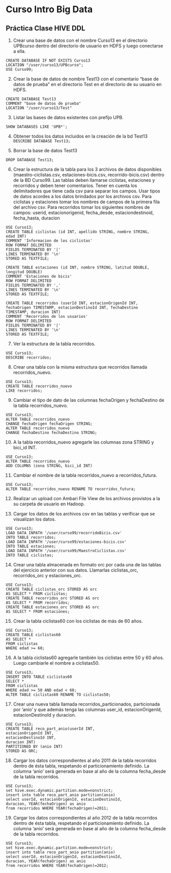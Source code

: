 # Curso Intro Big Data
## Práctica Clase HIVE DDL

1. Crear una base de datos con el nombre Curso13  en el directorio UPBcurso dentro del directorio de usuario en HDFS y luego conectarse a ella.   
```
CREATE DATABASE IF NOT EXISTS Curso13    
LOCATION "/user/curso13/UPBcurso";     
USE Curso99;
```


2. Crear la base de datos de nombre Test13  con el comentario “base de datos de prueba” en el directorio Test en el directorio de su usuario en HDFS.
```
CREATE DATABASE Test13
COMMENT "base de datos de prueba"
LOCATION "/user/curso13/Test"
```

3. Listar las bases de datos existentes con prefijo UPB.  

`SHOW DATABASES LIKE 'UPB*';`

4. Obtener todos los datos incluidos en la creación de la bd Test13   
`DESCRIBE DATABASE Test13;`

5. Borrar la base de datos Test13

`DROP DATABASE Test13;`

6. Crear la estructura de la tabla para los 3 archivos de datos disponibles (maestro-ciclistas.csv, estaciones-bicis.csv, recorrido-bicis.csv) dentro de la BD Curso99. Las tablas deben llamarse ciclistas, estaciones y recorridos y deben tener comentarios. Tener en cuenta los delimitadores que tiene cada csv para separar los campos. Usar tipos de datos acordes a los datos brindados por los archivos csv. Para ciclistas y estaciones tomar los nombres de campos de la primera fila del archivo csv. Para recorridos tomar los siguientes nombres de campos: userid, estacionorigenid, fecha_desde, estaciondestinoid, fecha_hasta, duracion

```
USE Curso13;
CREATE TABLE ciclistas (id INT, apellido STRING, nombre STRING,
edad INT)
COMMENT 'Informacion de los ciclistas'
ROW FORMAT DELIMITED
FIELDS TERMINATED BY '|'
LINES TERMINATED BY '\n'
STORED AS TEXTFILE;

CREATE TABLE estaciones (id INT, nombre STRING, latitud DOUBLE,
longitud DOUBLE)
COMMENT 'Estaciones de bicis'
ROW FORMAT DELIMITED
FIELDS TERMINATED BY ','
LINES TERMINATED BY '\n'
STORED AS TEXTFILE;

CREATE TABLE recorridos (userId INT, estacionOrigenId INT,
fechaOrigen TIMESTAMP, estacionDestinoId INT, fechaDestino
TIMESTAMP, duracion INT)
COMMENT 'Recorridos de los usuarios'
ROW FORMAT DELIMITED
FIELDS TERMINATED BY '|'
LINES TERMINATED BY '\n'
STORED AS TEXTFILE;
```

7. Ver la estructura de la tabla recorridos.

```
USE Curso13;
DESCRIBE recorridos;
```

8. Crear una tabla con la misma estructura que recorridos llamada recorridos_nuevo.

```
USE Curso13;
CREATE TABLE recorridos_nuevo
LIKE recorridos;
```
9. Cambiar el tipo de dato de las columnas fechaOrigen y fechaDestino de la tabla recorridos_nuevo.
```
USE Curso13;
ALTER TABLE recorridos_nuevo
CHANGE fechaOrigen fechaOrigen STRING;
ALTER TABLE recorridos_nuevo
CHANGE fechaDestino fechaDestino STRING;
```

10. A la tabla recorridos_nuevo agregarle las columnas zona STRING y bici_id INT.

```
USE Curso13;
ALTER TABLE recorridos_nuevo
ADD COLUMNS (zona STRING, bici_id INT)
```


11. Cambiar el nombre de la tabla recorridos_nuevo a recorridos_futura.

```
USE Curso13;
ALTER TABLE recorridos_nuevo RENAME TO recorridos_futura;
```

12. Realizar un upload con Ambari File View de los archivos provistos a la su carpeta de usuario en Hadoop.

13. Cargar los datos de los archivos csv en las tablas y verificar que se visualizan los datos.
```
USE Curso13;
LOAD DATA INPATH '/user/curso99/recorridoBicis.csv'
INTO TABLE recorridos;
LOAD DATA INPATH '/user/curso99/estaciones-bicis.csv'
INTO TABLE estaciones;
LOAD DATA INPATH '/user/curso99/MaestroCiclistas.csv'
INTO TABLE ciclistas;
```



14. Crear una tabla almacenada en formato orc por cada una de las tablas del ejercicio anterior con sus datos. Llamarlas ciclistas_orc, recorridos_orc y estaciones_orc.

```
USE Curso13;
CREATE TABLE ciclistas_orc STORED AS orc
AS SELECT * FROM ciclistas;
CREATE TABLE recorridos_orc STORED AS orc
AS SELECT * FROM recorridos;
CREATE TABLE estaciones_orc STORED AS orc
AS SELECT * FROM estaciones;
```

15. Crear la tabla ciclistas60 con los ciclistas de más de 60 años.

```
USE Curso13;
CREATE TABLE ciclistas60
AS SELECT *
FROM ciclistas
WHERE edad >= 60;
```


16. A la tabla ciclistas60 agregarle también los ciclistas entre 50 y 60 años. Luego cambiarle el nombre a ciclistas50.

```
USE Curso13;
INSERT INTO TABLE ciclistas60
SELECT *
FROM ciclistas
WHERE edad >= 50 AND edad < 60;
ALTER TABLE ciclistas60 RENAME TO ciclistas50;
```


17. Crear una nueva tabla llamada recorridos_particionados, particionada por ‘anio’ y que además tenga las columnas user_id, estacionOrigenId, estacionDestinoId y duracion.

```
USE Curso13;
CREATE TABLE reco_part_anio(userId INT,
estacionOrigenId INT,
estacionDestinoId INT,
duracion INT)
PARTITIONED BY (anio INT)
STORED AS ORC;
```

18. Cargar los datos correspondientes al año 2011 de la tabla recorridos dentro de ésta tabla, respetando el particionamiento definido. La columna ‘anio’ será generada en base al año de la
columna fecha_desde de la tabla recorridos.

```
USE Curso13;
set hive.exec.dynamic.partition.mode=nonstrict;
insert into table reco_part_anio partition(anio)
select userId, estacionOrigenId, estacionDestinoId,
duracion, YEAR(fechaOrigen) as anio
from recorridos WHERE YEAR(fechaOrigen)=2011;
```

19. Cargar los datos correspondientes al año 2012 de la tabla recorridos dentro de ésta tabla, respetando el particionamiento definido. La columna ‘anio’ será generada en base al año de la columna fecha_desde de la tabla recorridos.
```
USE Curso13;
set hive.exec.dynamic.partition.mode=nonstrict;
insert into table reco_part_anio partition(anio)
select userId, estacionOrigenId, estacionDestinoId,
duracion, YEAR(fechaOrigen) as anio
from recorridos WHERE YEAR(fechaOrigen)=2012;
```


